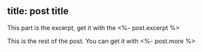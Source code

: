 title: post title
---
This part is the excerpt, get it with the <%- post.excerpt %>
<!-- more --> 
This is the rest of the post. You can get it with <%- post.more %>
